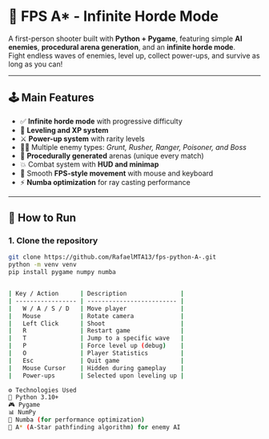 # 🧠 FPS A* - Infinite Horde Mode

A first-person shooter built with **Python + Pygame**, featuring simple **AI enemies**, **procedural arena generation**, and an **infinite horde mode**.  
Fight endless waves of enemies, level up, collect power-ups, and survive as long as you can!

---

## 🕹️ Main Features

- ✅ **Infinite horde mode** with progressive difficulty  
- 🧬 **Leveling and XP system**  
- ⚔️ **Power-up system** with rarity levels  
- 🧟‍♂️ Multiple enemy types: *Grunt, Rusher, Ranger, Poisoner, and Boss*  
- 🧩 **Procedurally generated** arenas (unique every match)  
- 💥 Combat system with **HUD and minimap**  
- 🧭 Smooth **FPS-style movement** with mouse and keyboard  
- ⚡ **Numba optimization** for ray casting performance  

---

## 🚀 How to Run

### 1. Clone the repository
```bash
git clone https://github.com/RafaelMTA13/fps-python-A-.git
python -m venv venv
pip install pygame numpy numba


| Key / Action      | Description               |
| ----------------- | ------------------------- |
|   W / A / S / D   | Move player               |
|   Mouse           | Rotate camera             |
|   Left Click      | Shoot                     |
|   R               | Restart game              |
|   T               | Jump to a specific wave   |
|   P               | Force level up (debug)    |
|   O               | Player Statistics         |
|   Esc             | Quit game                 |
|   Mouse Cursor    | Hidden during gameplay    |
|   Power-ups       | Selected upon leveling up |

⚙️ Technologies Used
🐍 Python 3.10+
🎮 Pygame
📊 NumPy
🚀 Numba (for performance optimization)
🧠 A* (A-Star pathfinding algorithm) for enemy AI
